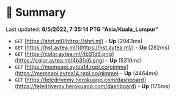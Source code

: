 # 📖 Summary
Last updated: **8/5/2022, 7:35:14 PTG "Asia/Kuala_Lumpur"**

- `GET` [https://shrt.ml](https://shrt.ml) - **Up** (2043ms)
- `GET` [https://hst.aytea.ml/](https://hst.aytea.ml/) - **Up** (282ms)
- `GET` [https://color.aytea.ml/4b31d6.png](https://color.aytea.ml/4b31d6.png) - **Up** (5316ms)
- `GET` [https://memeapi.aytea14.repl.co/gimme](https://memeapi.aytea14.repl.co/gimme) - **Up** (4464ms)
- `GET` [https://teledrivemy.herokuapp.com/dashboard](https://teledrivemy.herokuapp.com/dashboard) - **Up** (175ms)
